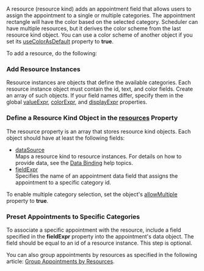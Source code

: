 A resource (resource kind) adds an appointment field that allows users to assign the appointment to a single or multiple categories. The appointment rectangle will have the color based on the selected category. Scheduler can have multiple resources, but it derives the color scheme from the last resource kind object. You can use a color scheme of another object if you set its [useColorAsDefault](/Documentation/ApiReference/UI_Components/dxScheduler/Configuration/resources/#useColorAsDefault) property to **true**.

To add a resource, do the following:

### Add Resource Instances
Resource instances are objects that define the available categories. Each resource instance object must contain the id, text, and color fields. Create an array of such objects. If your field names differ, specify them in the global [valueExpr](/api-reference/10%20UI%20Components/dxScheduler/1%20Configuration/resources/valueExpr.md '/Documentation/ApiReference/UI_Components/dxScheduler/Configuration/resources/#valueExpr'), [colorExpr](/api-reference/10%20UI%20Components/dxScheduler/1%20Configuration/resources/colorExpr.md '/Documentation/ApiReference/UI_Components/dxScheduler/Configuration/resources/#colorExpr'), and [displayExpr](/api-reference/10%20UI%20Components/dxScheduler/1%20Configuration/resources/displayExpr.md '/Documentation/ApiReference/UI_Components/dxScheduler/Configuration/resources/#displayExpr') properties.

### Define a Resource Kind Object in the [resources](/api-reference/10%20UI%20Components/dxScheduler/1%20Configuration/resources '/Documentation/ApiReference/UI_Components/dxScheduler/Configuration/resources/') Property
The resource property is an array that stores resource kind objects. Each object should have at least the following fields:

- [dataSource](/api-reference/10%20UI%20Components/dxScheduler/1%20Configuration/resources/dataSource.md '/Documentation/ApiReference/UI_Components/dxScheduler/Configuration/resources/#dataSource')         
    Maps a resource kind to resource instances. For details on how to provide data, see the [Data Binding](/Documentation/Guide/Data_Binding/Specify_a_Data_Source/Local_Array/) help topics.
- [fieldExpr](/api-reference/10%20UI%20Components/dxScheduler/1%20Configuration/resources/fieldExpr.md '/Documentation/ApiReference/UI_Components/dxScheduler/Configuration/resources/#fieldExpr')             
    Specifies the name of an appointment data field that assigns the appointment to a specific category id.

To enable multiple category selection, set the object's [allowMultiple](/Documentation/ApiReference/UI_Components/dxScheduler/Configuration/resources/#allowMultiple) property to **true**. 

### Preset Appointments to Specific Categories
To associate a specific appointment with the resource, include a field specified in the **fieldExpr** property into the appointment's data object. The field should be equal to an id of a resource instance. This step is optional.

You can also group appointments by resources as specified in the following article: [Group Appointments by Resources](/Documentation/Guide/UI_Components/Scheduler/Resources/Group_Appointments_by_Resources/). 
